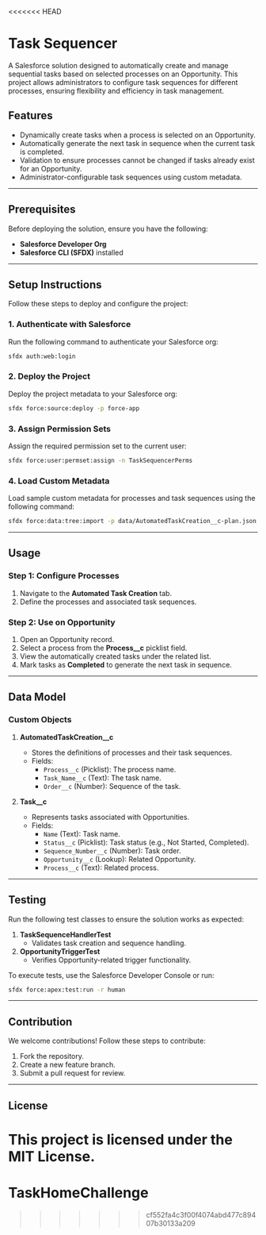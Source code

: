 <<<<<<< HEAD
# Task Sequencer

A Salesforce solution designed to automatically create and manage sequential tasks based on selected processes on an Opportunity. This project allows administrators to configure task sequences for different processes, ensuring flexibility and efficiency in task management.

## Features
- Dynamically create tasks when a process is selected on an Opportunity.
- Automatically generate the next task in sequence when the current task is completed.
- Validation to ensure processes cannot be changed if tasks already exist for an Opportunity.
- Administrator-configurable task sequences using custom metadata.

---

## Prerequisites

Before deploying the solution, ensure you have the following:

- **Salesforce Developer Org**
- **Salesforce CLI (SFDX)** installed

---

## Setup Instructions

Follow these steps to deploy and configure the project:

### 1. Authenticate with Salesforce
Run the following command to authenticate your Salesforce org:
```bash
sfdx auth:web:login 
```

### 2. Deploy the Project
Deploy the project metadata to your Salesforce org:
```bash
sfdx force:source:deploy -p force-app
```

### 3. Assign Permission Sets
Assign the required permission set to the current user:
```bash
sfdx force:user:permset:assign -n TaskSequencerPerms
```

### 4. Load Custom Metadata
Load sample custom metadata for processes and task sequences using the following command:
```bash
sfdx force:data:tree:import -p data/AutomatedTaskCreation__c-plan.json
```

---

## Usage

### Step 1: Configure Processes
1. Navigate to the **Automated Task Creation** tab.
2. Define the processes and associated task sequences.

### Step 2: Use on Opportunity
1. Open an Opportunity record.
2. Select a process from the **Process__c** picklist field.
3. View the automatically created tasks under the related list.
4. Mark tasks as **Completed** to generate the next task in sequence.

---

## Data Model

### Custom Objects
1. **AutomatedTaskCreation__c**
   - Stores the definitions of processes and their task sequences.
   - Fields:
     - `Process__c` (Picklist): The process name.
     - `Task_Name__c` (Text): The task name.
     - `Order__c` (Number): Sequence of the task.

2. **Task__c**
   - Represents tasks associated with Opportunities.
   - Fields:
     - `Name` (Text): Task name.
     - `Status__c` (Picklist): Task status (e.g., Not Started, Completed).
     - `Sequence_Number__c` (Number): Task order.
     - `Opportunity__c` (Lookup): Related Opportunity.
     - `Process__c` (Text): Related process.

---

## Testing

Run the following test classes to ensure the solution works as expected:

1. **TaskSequenceHandlerTest**
   - Validates task creation and sequence handling.
2. **OpportunityTriggerTest**
   - Verifies Opportunity-related trigger functionality.

To execute tests, use the Salesforce Developer Console or run:
```bash
sfdx force:apex:test:run -r human
```

---

## Contribution

We welcome contributions! Follow these steps to contribute:
1. Fork the repository.
2. Create a new feature branch.
3. Submit a pull request for review.

---

## License

This project is licensed under the MIT License.
=======
# TaskHomeChallenge
>>>>>>> cf552fa4c3f00f4074abd477c89407b30133a209
